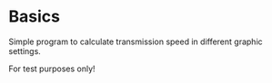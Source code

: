 # Basics
Simple program to calculate transmission speed in different graphic settings.

For test purposes only!
